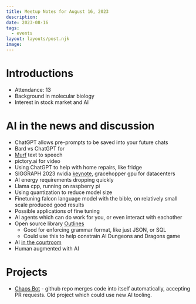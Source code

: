 ```yaml
---
title: Meetup Notes for August 16, 2023
description: 
date: 2023-08-16
tags:
  - events
layout: layouts/post.njk
image: 
---
```


# Introductions

- Attendance: 13
- Background in molecular biology
- Interest in stock market and AI

# AI in the news and discussion

- ChatGPT allows pre-prompts to be saved into your future chats
- Bard vs ChatGPT for 
- [Murf](https://murf.ai/) text to speech
- pictory.ai for video
- Using ChatGPT to help with home repairs, like fridge
- SIGGRAPH 2023 nvidia [keynote](https://www.youtube.com/watch?v=Z2VBKerS63A), gracehopper gpu for datacenters
- AI energy requirements dropping quickly
- Llama cpp, running on raspberry pi
- Using quantization to reduce model size
- Finetuning falcon language model with the bible, on relatively small scale produced good results
- Possible applications of fine tuning
- AI agents which can do work for you, or even interact with eachother
- Open source library [Outlines](https://github.com/normal-computing/outlines)
  + Good for enforcing grammar format, like just JSON, or SQL
  + Could use this to help constrain AI Dungeons and Dragons game
- AI [in the courtroom](https://slate.com/news-and-politics/2023/02/chatgpt-law-humans-trust-ai-judges.html)
- Human augmented with AI

# Projects

- [Chaos Bot](https://github.com/Chaosthebot/Chaos) - github repo merges code into itself automatically, accepting PR requests.  Old project which could use new AI tooling.
